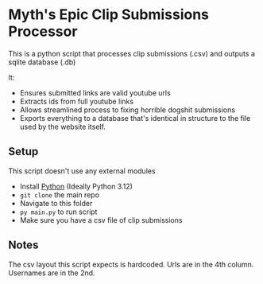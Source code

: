 Myth's Epic Clip Submissions Processor
===

This is a python script that processes clip submissions (.csv) and outputs a sqlite database (.db)

It:
- Ensures submitted links are valid youtube urls
- Extracts ids from full youtube links
- Allows streamlined process to fixing horrible dogshit submissions
- Exports everything to a database that's identical in structure to the file used by the website itself.

Setup
---
This script doesn't use any external modules

* Install [Python](https://www.python.org/downloads/) (Ideally Python 3.12)
* `git clone` the main repo
* Navigate to this folder
* `py main.py` to run script
* Make sure you have a csv file of clip submissions

Notes
---
The csv layout this script expects is hardcoded. Urls are in the 4th column. Usernames are in the 2nd.


